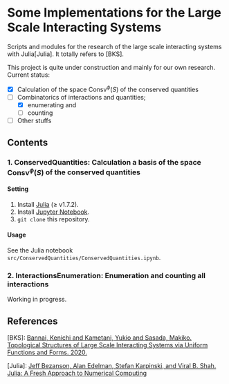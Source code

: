 # Some Implementations for the Large Scale Interacting Systems

Scripts and modules for the research of the large scale interacting systems with Julia[Julia].
It totally refers to [BKS].

This project is quite under construction and mainly for our own research.
Current status:

- [x] Calculation of the space $\mathrm{Consv}^\phi(S)$ of the conserved quantities
- [ ] Combinatorics of interactions and quantities;
  - [x] enumerating and
  - [ ] counting
- [ ] Other stuffs

## Contents

### 1. ConservedQuantities: Calculation a basis of the space $\mathrm{Consv}^\phi(S)$ of the conserved quantities

#### Setting

1. Install [Julia](https://julialang.org/downloads/) (≥ v1.7.2).
2. Install [Jupyter Notebook](https://jupyter.org/install).
3. `git clone` this repository.

#### Usage

See the Julia notebook `src/ConservedQuantities/ConservedQuantities.ipynb`.

### 2. InteractionsEnumeration: Enumeration and counting all interactions

Working in progress.

## References

[BKS]: [Bannai, Kenichi and Kametani, Yukio and Sasada, Makiko. Topological Structures of Large Scale Interacting Systems via Uniform Functions and Forms. 2020.](https://arxiv.org/abs/2009.04699v4)

[Julia]: [Jeff Bezanson, Alan Edelman, Stefan Karpinski, and Viral B. Shah. Julia: A Fresh Approach to Numerical Computing](https://epubs.siam.org/doi/10.1137/141000671)
